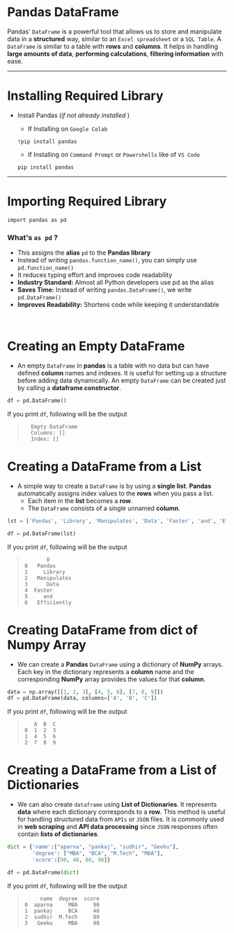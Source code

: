 # Pandas **DataFrame**

Pandas' `DataFrame` is a powerful tool that allows us to store and manipulate data in a **structured** way, similar to an `Excel spreadsheet` or a `SQL Table`. A `DataFrame` is similar to a table with **rows** and **columns**. It helps in handling **large amounts of data**, **performing calculations**, **filtering information** with ease.

---

# Installing Required Library
- Install Pandas (*if not already installed* )

  - If Installing on `Google Colab`

  ```
  !pip install pandas
  ```

  - If Installing on `Command Prompt` or `Powershells` like of `VS Code`

  ```
  pip install pandas
  ```

---

# Importing Required Library

```
import pandas as pd
```

### What's `as pd` ?

- This assigns the **alias** `pd` to the **Pandas library**
- Instead of writing `pandas.function_name()`, you can simply use `pd.function_name()`
- It reduces typing effort and improves code readability
- **Industry Standard:** Almost all Python developers use pd as the alias
- **Saves Time:** Instead of writing `pandas.DataFrame()`, we write `pd.DataFrame()`
- **Improves Readability:** Shortens code while keeping it understandable

<br />

# Creating an Empty DataFrame

- An empty `DataFrame` in **pandas** is a table with no data but can have defined **column** names and indexes. It is useful for setting up a structure before adding data dynamically. An empty `DataFrame` can be created just by calling a **dataframe constructor**.

```python
df = pd.DataFrame()
```

If you print `df`, following will be the output
> ```
>   Empty DataFrame
>   Columns: []
>   Index: []
> ```

# Creating a DataFrame from a List

- A simple way to create a `DataFrame` is by using a **single list**. **Pandas** automatically assigns index values to the **rows** when you pass a list.
  - Each item in the **list** becomes a **row**.
  -  The `DataFrame` consists of a single unnamed **column**.

```python
lst = ['Pandas', 'Library', 'Manipulates', 'Data', 'Faster', 'and', 'Efficiently']

df = pd.DataFrame(lst)
```

If you print `df`, following will be the output
> ```
>        0
> 0   Pandas
> 1     Library
> 2   Manipulates
> 3      Data
> 4  Faster
> 5     and
> 6   Efficiently
> ```

# Creating DataFrame from dict of Numpy Array

- We can create a **Pandas** `DataFrame` using a dictionary of **NumPy** arrays. Each key in the dictionary represents a **column** name and the corresponding **NumPy** array provides the values for that **column**.

```python
data = np.array([[1, 2, 3], [4, 5, 6], [7, 8, 9]])
df = pd.DataFrame(data, columns=['A', 'B', 'C'])
```

If you print `df`, following will be the output
> ```
>    A  B  C
> 0  1  2  3
> 1  4  5  6
> 2  7  8  9
> ```

# Creating a DataFrame from a List of Dictionaries  

- We can also create `dataframe` using **List of Dictionaries**. It represents **data** where each dictionary corresponds to a **row**. This method is useful for handling structured data from `APIs` or `JSON` files. It is commonly used in **web scraping** and **API data processing** since `JSON` responses often contain **lists of dictionaries**.

```python
dict = {'name':["aparna", "pankaj", "sudhir", "Geeku"],
        'degree': ["MBA", "BCA", "M.Tech", "MBA"],
        'score':[90, 40, 80, 98]}

df = pd.DataFrame(dict)

```

If you print `df`, following will be the output
> ```
>      name  degree  score
> 0  aparna     MBA     90
> 1  pankaj     BCA     40
> 2  sudhir  M.Tech     80
> 3   Geeku     MBA     98
```
